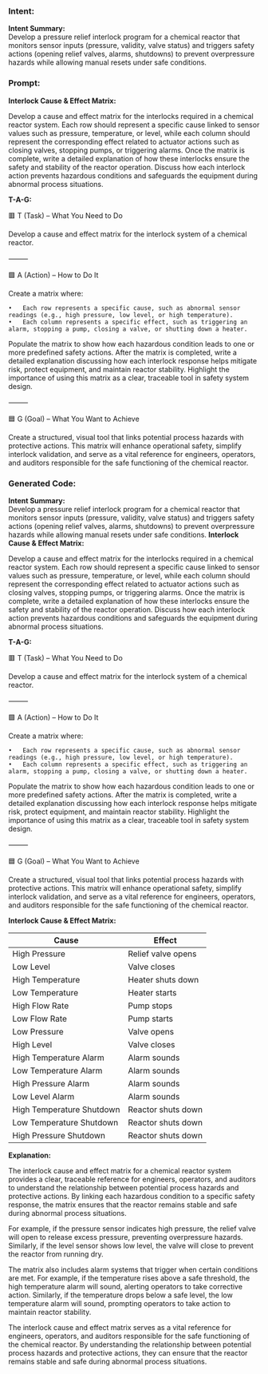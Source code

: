 ### Intent:
**Intent Summary:**  
Develop a pressure relief interlock program for a chemical reactor that monitors sensor inputs (pressure, validity, valve status) and triggers safety actions (opening relief valves, alarms, shutdowns) to prevent overpressure hazards while allowing manual resets under safe conditions.

### Prompt:
**Interlock Cause & Effect Matrix:**

Develop a cause and effect matrix for the interlocks required in a chemical reactor system. Each row should represent a specific cause linked to sensor values such as pressure, temperature, or level, while each column should represent the corresponding effect related to actuator actions such as closing valves, stopping pumps, or triggering alarms. Once the matrix is complete, write a detailed explanation of how these interlocks ensure the safety and stability of the reactor operation. Discuss how each interlock action prevents hazardous conditions and safeguards the equipment during abnormal process situations.

**T-A-G:**

🟥 T (Task) – What You Need to Do

Develop a cause and effect matrix for the interlock system of a chemical reactor.

⸻

🟩 A (Action) – How to Do It

Create a matrix where:

	•	Each row represents a specific cause, such as abnormal sensor readings (e.g., high pressure, low level, or high temperature).
	•	Each column represents a specific effect, such as triggering an alarm, stopping a pump, closing a valve, or shutting down a heater.

Populate the matrix to show how each hazardous condition leads to one or more predefined safety actions. After the matrix is completed, write a detailed explanation discussing how each interlock response helps mitigate risk, protect equipment, and maintain reactor stability. Highlight the importance of using this matrix as a clear, traceable tool in safety system design.

⸻

🟦 G (Goal) – What You Want to Achieve

Create a structured, visual tool that links potential process hazards with protective actions. This matrix will enhance operational safety, simplify interlock validation, and serve as a vital reference for engineers, operators, and auditors responsible for the safe functioning of the chemical reactor.

### Generated Code:
**Intent Summary:**  
Develop a pressure relief interlock program for a chemical reactor that monitors sensor inputs (pressure, validity, valve status) and triggers safety actions (opening relief valves, alarms, shutdowns) to prevent overpressure hazards while allowing manual resets under safe conditions.
**Interlock Cause & Effect Matrix:**

Develop a cause and effect matrix for the interlocks required in a chemical reactor system. Each row should represent a specific cause linked to sensor values such as pressure, temperature, or level, while each column should represent the corresponding effect related to actuator actions such as closing valves, stopping pumps, or triggering alarms. Once the matrix is complete, write a detailed explanation of how these interlocks ensure the safety and stability of the reactor operation. Discuss how each interlock action prevents hazardous conditions and safeguards the equipment during abnormal process situations.

**T-A-G:**

🟥 T (Task) – What You Need to Do

Develop a cause and effect matrix for the interlock system of a chemical reactor.

⸻

🟩 A (Action) – How to Do It

Create a matrix where:

	•	Each row represents a specific cause, such as abnormal sensor readings (e.g., high pressure, low level, or high temperature).
	•	Each column represents a specific effect, such as triggering an alarm, stopping a pump, closing a valve, or shutting down a heater.

Populate the matrix to show how each hazardous condition leads to one or more predefined safety actions. After the matrix is completed, write a detailed explanation discussing how each interlock response helps mitigate risk, protect equipment, and maintain reactor stability. Highlight the importance of using this matrix as a clear, traceable tool in safety system design.

⸻

🟦 G (Goal) – What You Want to Achieve

Create a structured, visual tool that links potential process hazards with protective actions. This matrix will enhance operational safety, simplify interlock validation, and serve as a vital reference for engineers, operators, and auditors responsible for the safe functioning of the chemical reactor.

**Interlock Cause & Effect Matrix:**

| Cause | Effect |
| --- | --- |
| High Pressure | Relief valve opens |
| Low Level | Valve closes |
| High Temperature | Heater shuts down |
| Low Temperature | Heater starts |
| High Flow Rate | Pump stops |
| Low Flow Rate | Pump starts |
| Low Pressure | Valve opens |
| High Level | Valve closes |
| High Temperature Alarm | Alarm sounds |
| Low Temperature Alarm | Alarm sounds |
| High Pressure Alarm | Alarm sounds |
| Low Level Alarm | Alarm sounds |
| High Temperature Shutdown | Reactor shuts down |
| Low Temperature Shutdown | Reactor shuts down |
| High Pressure Shutdown | Reactor shuts down |

**Explanation:**

The interlock cause and effect matrix for a chemical reactor system provides a clear, traceable reference for engineers, operators, and auditors to understand the relationship between potential process hazards and protective actions. By linking each hazardous condition to a specific safety response, the matrix ensures that the reactor remains stable and safe during abnormal process situations.

For example, if the pressure sensor indicates high pressure, the relief valve will open to release excess pressure, preventing overpressure hazards. Similarly, if the level sensor shows low level, the valve will close to prevent the reactor from running dry.

The matrix also includes alarm systems that trigger when certain conditions are met. For example, if the temperature rises above a safe threshold, the high temperature alarm will sound, alerting operators to take corrective action. Similarly, if the temperature drops below a safe level, the low temperature alarm will sound, prompting operators to take action to maintain reactor stability.

The interlock cause and effect matrix serves as a vital reference for engineers, operators, and auditors responsible for the safe functioning of the chemical reactor. By understanding the relationship between potential process hazards and protective actions, they can ensure that the reactor remains stable and safe during abnormal process situations.
